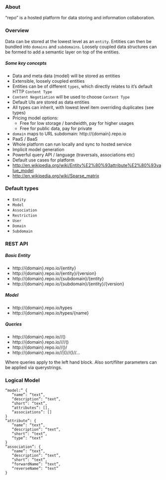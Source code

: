 ### About

“repo” is a hosted platform for data storing and information collaboration.


### Overview

Data can be stored at the lowest level as an `entity`. Entities can then be bundled into `domains` and `subdomains`.
Loosely coupled data structures can be formed to add a semantic layer on top of the entities.

##### Some key concepts

* Data and meta data (model) will be stored as entities
* Extensible, loosely coupled entities
* Entities can be of different `types`, which directly relates to it’s default HTTP `Content Type`
* `Content Negotiation` will be used to choose `Content Type`
* Default UIs are stored as data entities
* All types can inherit, with lowest level item overriding duplicates (see types)
* Pricing model options:
   * Free for low storage / bandwidth, pay for higher usages
   * Free for public data, pay for private
* `domain` maps to URL subdomain: http://{domain}.repo.io
* PaaS / BaaS
* Whole platform can run locally and sync to hosted service
* Implicit model generation
* Powerful query API / language (traversals, associations etc)
* Default use cases for platform
* http://en.wikipedia.org/wiki/Entity%E2%80%93attribute%E2%80%93value_model
* http://en.wikipedia.org/wiki/Sparse_matrix

### Default types

* `Entity`
* `Model`
* `Association`
* `Restriction`
* `User`
* `Domain`
* `Subdomain`

### REST API

##### Basic Entity

* http://{domain}.repo.io/{entity}
* http://{domain}.repo.io/{entity}/{version}
* http://{domain}.repo.io/{subdomain}/{entity}
* http://{domain}.repo.io/{subdomain}/{entity}/{version}

##### Model

* http://{domain}.repo.io/types
* http://{domain}.repo.io/types/{name}

##### Queries

* http://{domain}.repo.io/<data>/(<query>)
* http://{domain}.repo.io/<data>/<id>/<association>/(<query>)
* http://{domain}.repo.io/<data>/(<query>)/<association>
* http://{domain}.repo.io/<data>/<id>|(<query>)/<association>/(<query>)/<association>/...

Where queries apply to the left hand block. Also sort/filter parameters can be applied via querystrings.

### Logical Model

```
“model:” {
   “name”: “text”,
   “description”: “text”,
   “short”: “text”,
   “attributes”: [],
   “associations”: []
}
“attribute”: {
   “name”: “text”,
   “description”: “text”,
   “short”: “text”,
   “type”: “text”
}
“association”: {
   “name”: “text”,
   “description”: “text”,
   “short”: “text”,
   “forwardName”: “text”,
   “reverseName”: “text”
}
```
